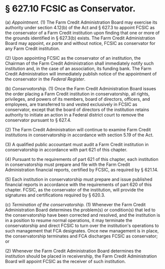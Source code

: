 # § 627.10   FCSIC as Conservator.

(a) *Appointment.* (1) The Farm Credit Administration Board may exercise its authority under section 4.12(b) of the Act and § 627.3 to appoint FCSIC as the conservator of a Farm Credit institution upon finding that one or more of the grounds identified in § 627.3(b) exists. The Farm Credit Administration Board may appoint, *ex parte* and without notice, FCSIC as conservator for any Farm Credit institution.


(2) Upon appointing FCSIC as the conservator of an institution, the Chairman of the Farm Credit Administration shall immediately notify such institution and, in the case of an association, its funding bank. The Farm Credit Administration will immediately publish notice of the appointment of the conservator in the _Federal Register_.


(b) *Conservatorship.* (1) Once the Farm Credit Administration Board issues the order placing a Farm Credit institution in conservatorship, all rights, privileges, and powers of its members, board of directors, officers, and employees, are transferred to and vested exclusively in FCSIC as conservator, except that the board of directors of the institution retains authority to initiate an action in a Federal district court to remove the conservator pursuant to § 627.4.


(2) The Farm Credit Administration will continue to examine Farm Credit institutions in conservatorship in accordance with section 5.19 of the Act.


(3) A qualified public accountant must audit a Farm Credit institution in conservatorship in accordance with part 621 of this chapter.


(4) Pursuant to the requirements of part 621 of this chapter, each institution in conservatorship must prepare and file with the Farm Credit Administration financial reports, certified by FCSIC, as required by § 621.14.


(5) Each institution in conservatorship must prepare and issue published financial reports in accordance with the requirements of part 620 of this chapter. FCSIC, as the conservator of the institution, will provide the signatures and certifications required by § 620.3.


(c) *Termination of the conservatorship.* (1) Whenever the Farm Credit Administration Board determines the problem(s) or condition(s) that led to the conservatorship have been corrected and resolved, and the institution is in a position to resume normal operations, it may terminate the conservatorship and direct FCSIC to turn over the institution's operations to such management that FCA designates. Once new management is in place, the conservatorship terminates and FCA discharges FCSIC as conservator; or


(2) Whenever the Farm Credit Administration Board determines the institution should be placed in receivership, the Farm Credit Administration Board will appoint FCSIC as the receiver of such institution.








